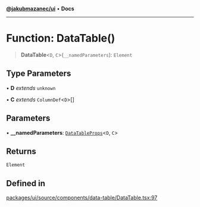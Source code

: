 [**@jakubmazanec/ui**](../README.md) • **Docs**

---

# Function: DataTable()

> **DataTable**\<`D`, `C`\>(`__namedParameters`): `Element`

## Type Parameters

• **D** _extends_ `unknown`

• **C** _extends_ `ColumnDef`\<`D`\>[]

## Parameters

• **\_\_namedParameters**: [`DataTableProps`](../type-aliases/DataTableProps.md)\<`D`, `C`\>

## Returns

`Element`

## Defined in

[packages/ui/source/components/data-table/DataTable.tsx:97](https://github.com/jakubmazanec/tools/blob/863f04cbbb9368fd023f0309084819aa9247d808/packages/ui/source/components/data-table/DataTable.tsx#L97)

